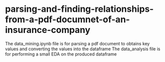 # parsing-and-finding-relationships-from-a-pdf-documnet-of-an-insurance-company
The data_mining.ipynb file is  for parsing a pdf document to obtains key values and converting the values into the dataframe
The data_analysis file is for performing a small EDA on the produced dataframe
